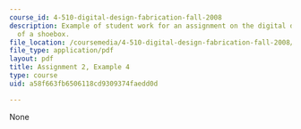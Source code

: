 ```yaml
---
course_id: 4-510-digital-design-fabrication-fall-2008
description: Example of student work for an assignment on the digital design and fabrication
  of a shoebox.
file_location: /coursemedia/4-510-digital-design-fabrication-fall-2008/a58f663fb6506118cd9309374faedd0d_assn2_example4.pdf
file_type: application/pdf
layout: pdf
title: Assignment 2, Example 4
type: course
uid: a58f663fb6506118cd9309374faedd0d

---
```

None